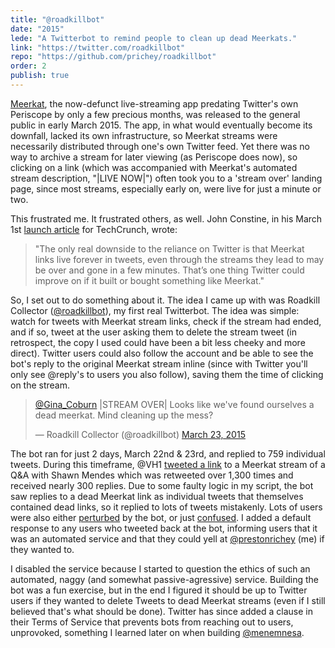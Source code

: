 ```yaml
---
title: "@roadkillbot"
date: "2015"
lede: "A Twitterbot to remind people to clean up dead Meerkats."
link: "https://twitter.com/roadkillbot"
repo: "https://github.com/prichey/roadkillbot"
order: 2
publish: true
---
```


<a href="https://techcrunch.com/2015/03/01/meerkat/" target="_blank">Meerkat</a>,
the now-defunct live-streaming app predating Twitter's own Periscope by only a
few precious months, was released to the general public in early March 2015. The
app, in what would eventually become its downfall, lacked its own
infrastructure, so Meerkat streams were necessarily distributed through one's
own Twitter feed. Yet there was no way to archive a stream for later viewing (as
Periscope does now), so clicking on a link (which was accompanied with Meerkat's
automated stream description, "|LIVE NOW|") often took you to a 'stream over'
landing page, since most streams, especially early on, were live for just a
minute or two.

This frustrated me. It frustrated others, as well. John Constine, in his March
1st <a href="https://techcrunch.com/2015/03/01/meerkat/" target="_blank">launch
article</a> for TechCrunch, wrote:

> "The only real downside to the reliance on Twitter is that Meerkat links live
> forever in tweets, even through the streams they lead to may be over and gone
> in a few minutes. That’s one thing Twitter could improve on if it built or
> bought something like Meerkat."

So, I set out to do something about it. The idea I came up with was Roadkill
Collector
(<a href="https://twitter.com/roadkillbot" target="_blank">@roadkillbot</a>), my
first real Twitterbot. The idea was simple: watch for tweets with Meerkat stream
links, check if the stream had ended, and if so, tweet at the user asking them
to delete the stream tweet (in retrospect, the copy I used could have been a bit
less cheeky and more direct). Twitter users could also follow the account and be
able to see the bot's reply to the original Meerkat stream inline (since with
Twitter you'll only see @reply's to users you also follow), saving them the time
of clicking on the stream.

<blockquote class="twitter-tweet" data-lang="en"><p lang="en" dir="ltr"><a href="https://twitter.com/Gina_Coburn?ref_src=twsrc%5Etfw">@Gina_Coburn</a> |STREAM OVER| Looks like we&#39;ve found ourselves a dead meerkat. Mind cleaning up the mess?</p>&mdash; Roadkill Collector (@roadkillbot) <a href="https://twitter.com/roadkillbot/status/579810929879158785?ref_src=twsrc%5Etfw">March 23, 2015</a></blockquote>

The bot ran for just 2 days, March 22nd & 23rd, and replied to 759 individual
tweets. During this timeframe, @VH1
<a href="https://twitter.com/VH1/status/580068247455842304" target="_blank">tweeted
a link</a> to a Meerkat stream of a Q&A with Shawn Mendes which was retweeted
over 1,300 times and received nearly 300 replies. Due to some faulty logic in my
script, the bot saw replies to a dead Meerkat link as individual tweets that
themselves contained dead links, so it replied to lots of tweets mistakenly.
Lots of users were also either
<a href="https://twitter.com/ryamidon/status/579801414060257280" target="_blank">perturbed</a>
by the bot, or just
<a href="https://twitter.com/GhostRhino23/status/579793803269283840" target="_blank">confused</a>.
I added a default response to any users who tweeted back at the bot, informing
users that it was an automated service and that they could yell at
<a href="https://twitter.com/prestonrichey" target="_blank">@prestonrichey</a>
(me) if they wanted to.

I disabled the service because I started to question the ethics of such an
automated, naggy (and somewhat passive-agressive) service. Building the bot was
a fun exercise, but in the end I figured it should be up to Twitter users if
they wanted to delete Tweets to dead Meerkat streams (even if I still believed
that's what should be done). Twitter has since added a clause in their Terms of
Service that prevents bots from reaching out to users, unprovoked, something I
learned later on when building
[@menemnesa](http://localhost:8000/projects/personal/menemnesa/).
